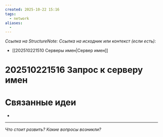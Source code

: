 ```yaml
---
created: 2025-10-22 15:16
tags:
  - network
aliases:
  -
---
```

*Ссылка на StructureNote:*
*Ссылка на исходник или контекст (если есть):*
-  [[202510221510 Серверы имен|Сервер имен]]

# 202510221516 Запрос к серверу имен



# Связанные идеи

- 

---

*Что стоит развить? Какие вопросы возникли?*
